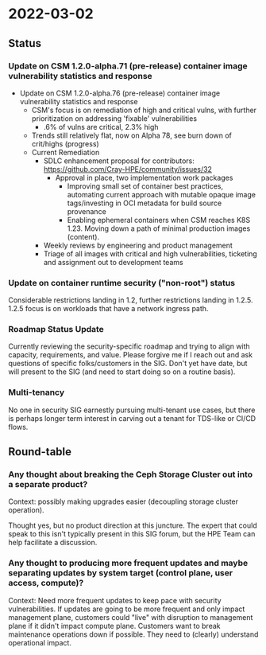 # 2022-03-02

## Status

### Update on CSM 1.2.0-alpha.71 (pre-release) container image vulnerability statistics and response

* Update on CSM 1.2.0-alpha.76 (pre-release) container image vulnerability statistics and response
    * CSM's focus is on remediation of high and critical vulns, with further prioritization on addressing 'fixable' vulnerabilities
        * .6% of vulns are critical, 2.3% high
    * Trends still relatively flat, now on Alpha 78, see burn down of crit/highs (progress)
    * Current Remediation
        * SDLC enhancement proposal for contributors: https://github.com/Cray-HPE/community/issues/32
            * Approval in place, two implementation work packages
                * Improving small set of container best practices, automating current approach with mutable opaque image tags/investing in OCI metadata for build source provenance
                * Enabling ephemeral containers when CSM reaches K8S 1.23. Moving down a path of minimal production images (content).
        * Weekly reviews by engineering and product management
        * Triage of all images with critical and high vulnerabilities, ticketing and assignment out to development teams

### Update on container runtime security ("non-root") status

Considerable restrictions landing in 1.2, further restrictions landing in 1.2.5. 1.2.5 focus is on workloads that have a network ingress path.

### Roadmap Status Update

Currently reviewing the security-specific roadmap and trying to align with capacity, requirements, and value. Please forgive me if I reach out and ask questions of specific folks/customers in the SIG. Don't yet have date, but will present to the SIG (and need to start doing so on a routine basis). 

### Multi-tenancy

No one in security SIG earnestly pursuing multi-tenant use cases, but there is perhaps longer term interest in carving out a tenant for TDS-like or CI/CD flows.

## Round-table

### Any thought about breaking the Ceph Storage Cluster out into a separate product? 

Context: possibly making upgrades easier (decoupling storage cluster operation).

Thought yes, but no product direction at this juncture. The expert that could speak to this isn't typically present in this SIG forum, but the HPE Team can help facilitate a discussion.

### Any thought to producing more frequent updates and maybe separating updates by system target (control plane, user access, compute)?

Context: Need more frequent updates to keep pace with security vulnerabilities. If updates are going to be more frequent and only impact management plane, customers could "live" with disruption to management plane if it didn't impact compute plane. Customers want to break maintenance operations down if possible. They need to (clearly) understand operational impact.  
